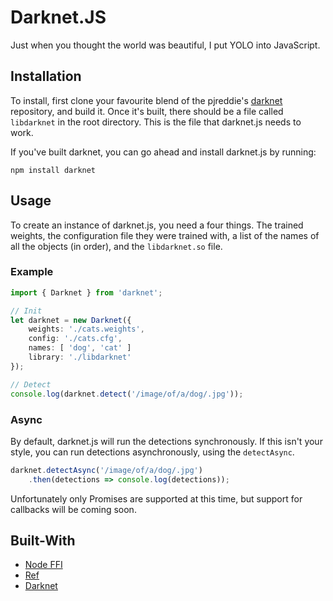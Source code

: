 # Darknet.JS
Just when you thought the world was beautiful, I put YOLO into JavaScript.

## Installation
To install, first clone your favourite blend of the pjreddie's [darknet](https://github.com/pjreddie/darknet) repository, and build it. Once it's built, there should be a file called `libdarknet` in the root directory. This is the file that darknet.js needs to work.

If you've built darknet, you can go ahead and install darknet.js by running:
```
npm install darknet
```

## Usage
To create an instance of darknet.js, you need a four things. The trained weights, the configuration file they were trained with, a list of the names of all the objects (in order), and the `libdarknet.so` file.

### Example
```typescript
import { Darknet } from 'darknet';

// Init
let darknet = new Darknet({
    weights: './cats.weights',
    config: './cats.cfg',
    names: [ 'dog', 'cat' ]
    library: './libdarknet'
});

// Detect
console.log(darknet.detect('/image/of/a/dog/.jpg'));
```

### Async
By default, darknet.js will run the detections synchronously. If this isn't your style, you can run detections asynchronously, using the `detectAsync`.
```typescript
darknet.detectAsync('/image/of/a/dog/.jpg')
    .then(detections => console.log(detections));
```
Unfortunately only Promises are supported at this time, but support for callbacks will be coming soon.

## Built-With
- [Node FFI](https://github.com/node-ffi/node-ffi)
- [Ref](https://github.com/TooTallNate/ref)
- [Darknet](https://github.com/pjreddie/darknet)
